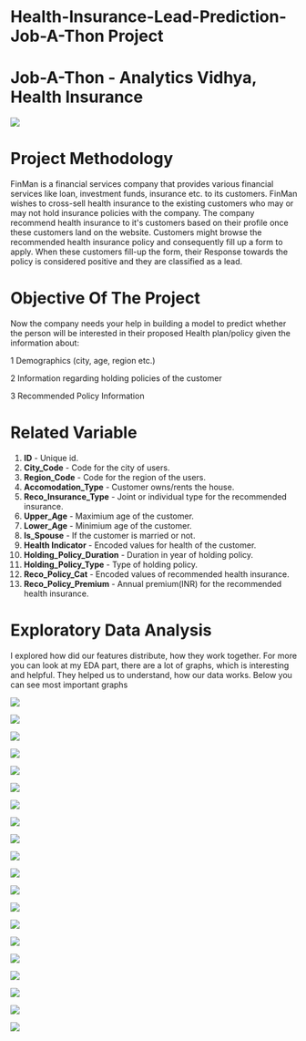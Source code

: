 # **Health-Insurance-Lead-Prediction-** Job-A-Thon Project

# Job-A-Thon - Analytics Vidhya, Health Insurance

![](https://github.com/ShivamGuptadata/Health-Insurance-Lead-Prediction/blob/main/extra/HMI.jpg)

# Project Methodology

FinMan is a financial services company that provides various financial services like loan, investment funds, insurance etc. to its customers. FinMan wishes to cross-sell health insurance to the existing customers who may or may not hold insurance policies with the company. The company recommend health insurance to it's customers based on their profile once these customers land on the website. Customers might browse the recommended health insurance policy and consequently fill up a form to apply. When these customers fill-up the form, their Response towards the policy is considered positive and they are classified as a lead.

# Objective Of The Project
Now the company needs your help in building a model to predict whether the person will be interested in their proposed Health plan/policy given the information about:

1 Demographics (city, age, region etc.)

2 Information regarding holding policies of the customer

3 Recommended Policy Information

# Related Variable
1. **ID** - Unique id.
2. **City_Code** - Code for the city of users.
3. **Region_Code** - Code for the region of the users.
4. **Accomodation_Type** - Customer owns/rents the house.
5. **Reco_Insurance_Type** - Joint or individual type for the recommended insurance.
6. **Upper_Age** - Maximium age of the customer.
7. **Lower_Age** - Minimium age of the customer.
8. **Is_Spouse** - If the customer is married or not.
9. **Health Indicator** - Encoded values for health of the customer.
10. **Holding_Policy_Duration** - Duration in year of holding policy.
11. **Holding_Policy_Type** - Type of holding policy.
12. **Reco_Policy_Cat** - Encoded values of recommended health insurance.
13. **Reco_Policy_Premium** - Annual premium(INR) for the recommended health insurance.

# Exploratory Data Analysis
I explored how did our features distribute, how they work together. For more you can look at my EDA part, there are a lot of graphs, which is interesting and helpful. They helped us to understand, how our data works. Below you can see most important graphs

![](https://github.com/ShivamGuptadata/Health-Insurance-Lead-Prediction/blob/main/extra/pic1.png)

![](https://github.com/ShivamGuptadata/Health-Insurance-Lead-Prediction/blob/main/extra/pic2.png)

![](https://github.com/ShivamGuptadata/Health-Insurance-Lead-Prediction/blob/main/extra/pic3.png)

![](https://github.com/ShivamGuptadata/Health-Insurance-Lead-Prediction/blob/main/extra/pic4.png)

![](https://github.com/ShivamGuptadata/Health-Insurance-Lead-Prediction/blob/main/extra/pic5.png)

![](https://github.com/ShivamGuptadata/Health-Insurance-Lead-Prediction/blob/main/extra/pic6.png)

![](https://github.com/ShivamGuptadata/Health-Insurance-Lead-Prediction/blob/main/extra/pic7.png)

![](https://github.com/ShivamGuptadata/Health-Insurance-Lead-Prediction/blob/main/extra/pic8.png)

![](https://github.com/ShivamGuptadata/Health-Insurance-Lead-Prediction/blob/main/extra/pic9.png)

![](https://github.com/ShivamGuptadata/Health-Insurance-Lead-Prediction/blob/main/extra/pic10.png)

![](https://github.com/ShivamGuptadata/Health-Insurance-Lead-Prediction/blob/main/extra/pic11.png)

![](https://github.com/ShivamGuptadata/Health-Insurance-Lead-Prediction/blob/main/extra/pic12.png)

![](https://github.com/ShivamGuptadata/Health-Insurance-Lead-Prediction/blob/main/extra/pic13.png)

![](https://github.com/ShivamGuptadata/Health-Insurance-Lead-Prediction/blob/main/extra/pic14.png)

![](https://github.com/ShivamGuptadata/Health-Insurance-Lead-Prediction/blob/main/extra/pic15.png)

![](https://github.com/ShivamGuptadata/Health-Insurance-Lead-Prediction/blob/main/extra/pic16.png)

![](https://github.com/ShivamGuptadata/Health-Insurance-Lead-Prediction/blob/main/extra/pic17.png)

![](https://github.com/ShivamGuptadata/Health-Insurance-Lead-Prediction/blob/main/extra/pic18.png)

![](https://github.com/ShivamGuptadata/Health-Insurance-Lead-Prediction/blob/main/extra/pic19.png)

![](https://github.com/ShivamGuptadata/Health-Insurance-Lead-Prediction/blob/main/extra/pic20.png)

